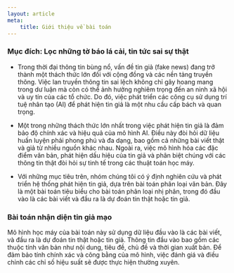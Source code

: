```yaml
---
layout: article
meta:
    title: Giới thiệu về bài toán
---
```


### Mục đích: Lọc những tờ báo lá cải, tin tức sai sự thật

- Trong thời đại thông tin bùng nổ, vấn đề tin giả (fake news) đang trở thành một thách thức lớn đối với cộng đồng và các nền tảng truyền thông. Việc lan truyền thông tin sai lệch không chỉ gây hoang mang trong dư luận mà còn có thể ảnh hưởng nghiêm trọng đến an ninh xã hội và uy tín của các tổ chức. Do đó, việc phát triển các công cụ sử dụng trí tuệ nhân tạo (AI) để phát hiện tin giả là một nhu cầu cấp bách và quan trọng.

- Một trong những thách thức lớn nhất trong việc phát hiện tin giả là đảm bảo độ chính xác và hiệu quả của mô hình AI. Điều này đòi hỏi dữ liệu huấn luyện phải phong phú và đa dạng, bao gồm cả những bài viết thật và giả từ nhiều nguồn khác nhau. Ngoài ra, việc mô hình hóa các đặc điểm văn bản, phát hiện dấu hiệu của tin giả và phân biệt chúng với các thông tin thật đòi hỏi sự tinh tế trong các thuật toán học máy.

- Với những mục tiêu trên, nhóm chúng tôi có ý định nghiên cứu và phát triển hệ thống phát hiện tin giả, dựa trên bài toán phân loại văn bản. Đây là một bài toán tiêu biểu cho bài toán phân loại nhị phân, trong đó đầu vào là các bài viết và đầu ra là dự đoán tin thật hoặc tin giả.

### Bài toán nhận diện tin giả mạo

Mô hình học máy của bài toán này sử dụng dữ liệu đầu vào là các bài viết, và đầu ra là dự đoán tin thật hoặc tin giả. Thông tin đầu vào bao gồm các thuộc tính văn bản như nội dung, tiêu đề, chủ đề và thời gian xuất bản. Để đảm bảo tính chính xác và công bằng của mô hình, việc đánh giá và điều chỉnh các chỉ số hiệu suất sẽ được thực hiện thường xuyên.


